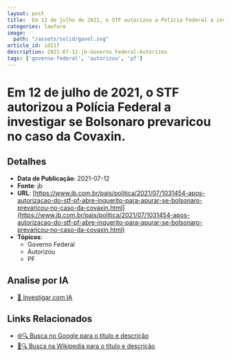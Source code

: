 ```yaml
---
layout: post
title:  Em 12 de julho de 2021, o STF autorizou a Polícia Federal a investigar se Bolsonaro prevaricou no caso da Covaxin.
categories: lawfare
image: 
  path: "/assets/solid/gavel.svg"
article_id: id117
description: 2021-07-12-jb-Governo Federal-Autorizou
tags: ['governo-federal', 'autorizou', 'pf']
---
```


# Em 12 de julho de 2021, o STF autorizou a Polícia Federal a investigar se Bolsonaro prevaricou no caso da Covaxin.

## Detalhes
- **Data de Publicação**: 2021-07-12
- **Fonte**: jb
- **URL**: [https://www.jb.com.br/pais/politica/2021/07/1031454-apos-autorizacao-do-stf-pf-abre-inquerito-para-apurar-se-bolsonaro-prevaricou-no-caso-da-covaxin.html](https://www.jb.com.br/pais/politica/2021/07/1031454-apos-autorizacao-do-stf-pf-abre-inquerito-para-apurar-se-bolsonaro-prevaricou-no-caso-da-covaxin.html)
- **Tópicos**:
  - Governo Federal
  - Autorizou
  - PF

## Analise por IA
- [🤖 Investigar com IA](https://www.perplexity.ai/search?q=%22not%C3%ADcia%20artigo%20Brasil%22%20Em%2012%20de%20julho%20de%202021%2C%20o%20STF%20autorizou%20a%20Pol%C3%ADcia%20Federal%20a%20investigar%20se%20Bolsonaro%20prevaricou%20no%20caso%20da%20Covaxin.%20jb%202021-07-12)

## Links Relacionados
- [🌐🔍 Busca no Google para o título e descrição](https://www.google.com/search?q=%22not%C3%ADcia%20artigo%20Brasil%22%20Em%2012%20de%20julho%20de%202021%2C%20o%20STF%20autorizou%20a%20Pol%C3%ADcia%20Federal%20a%20investigar%20se%20Bolsonaro%20prevaricou%20no%20caso%20da%20Covaxin.%20jb%202021-07-12)
- [📖🔍 Busca na Wikipedia para o título e descrição](https://pt.wikipedia.org/w/index.php?search=%22not%C3%ADcia%20artigo%20Brasil%22%20Em%2012%20de%20julho%20de%202021%2C%20o%20STF%20autorizou%20a%20Pol%C3%ADcia%20Federal%20a%20investigar%20se%20Bolsonaro%20prevaricou%20no%20caso%20da%20Covaxin.%20jb%202021-07-12)


